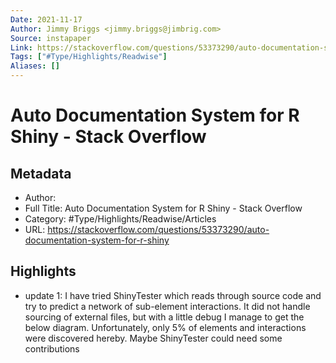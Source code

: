 ```yaml
---
Date: 2021-11-17
Author: Jimmy Briggs <jimmy.briggs@jimbrig.com>
Source: instapaper
Link: https://stackoverflow.com/questions/53373290/auto-documentation-system-for-r-shiny
Tags: ["#Type/Highlights/Readwise"]
Aliases: []
---
```

# Auto Documentation System for R Shiny - Stack Overflow

## Metadata
- Author: 
- Full Title: Auto Documentation System for R Shiny - Stack Overflow
- Category: #Type/Highlights/Readwise/Articles
- URL: https://stackoverflow.com/questions/53373290/auto-documentation-system-for-r-shiny

## Highlights
- update 1: I have tried ShinyTester which reads through source code and try to predict a network of sub-element interactions. It did not handle sourcing of external files, but with a little debug I manage to get the below diagram. Unfortunately, only 5% of elements and interactions were discovered hereby. Maybe ShinyTester could need some contributions
